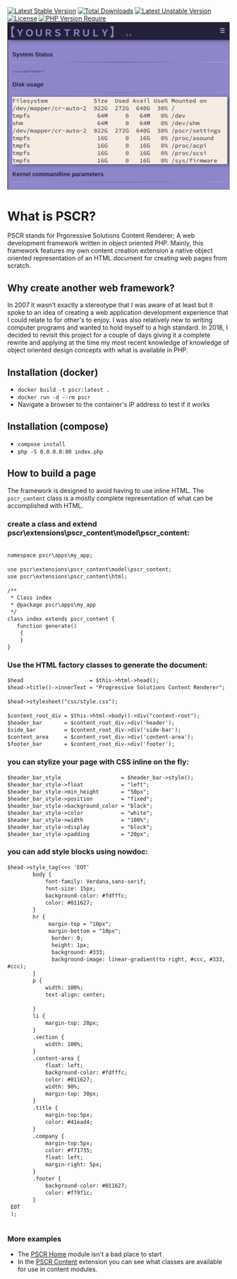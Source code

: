 [![Latest Stable Version](http://poser.pugx.org/phpunit/phpunit/v)](https://packagist.org/packages/phpunit/phpunit) [![Total Downloads](http://poser.pugx.org/phpunit/phpunit/downloads)](https://packagist.org/packages/phpunit/phpunit) [![Latest Unstable Version](http://poser.pugx.org/phpunit/phpunit/v/unstable)](https://packagist.org/packages/phpunit/phpunit) [![License](http://poser.pugx.org/phpunit/phpunit/license)](https://packagist.org/packages/phpunit/phpunit) [![PHP Version Require](http://poser.pugx.org/phpunit/phpunit/require/php)](https://packagist.org/packages/phpunit/phpunit)
![screenshot](https://raw.githubusercontent.com/paigeadelethompson/pscr_demo/master/screenshots/1.png "screenshot")

# What is PSCR?

PSCR stands for Prgoressive Solutions Content Renderer; A web development framework written in object oriented PHP. Mainly, this framework features my own content creation extension a native object oriented representation of an HTML document for creating web pages from scratch. 

## Why create another web framework?

In 2007 it wasn't exactly a stereotype that I was aware of at least but it spoke to an idea of creating a web application development experience that 
I could relate to for other's to enjoy. I was also relatively new to writing computer programs and wanted to hold myself to a high standard. In 2018, 
I decided to revisit this project for a couple of days giving it a complete rewrite and applying at the time my most recent knowledge of knowledge 
of object oriented design concepts with what is available in PHP.

## Installation (docker)

- `docker build -t pscr:latest .`
- `docker run -d --rm pscr`
- Navigate a browser to the container's IP address to test if it works

## Installation (compose)

- `compose install`
- `php -S 0.0.0.0:80 index.php`

## How to build a page
The framework is designed to avoid having to use inline HTML. The `pscr_content` class is a mostly complete representation of what can be accomplished with HTML.

### create a class and extend pscr\extensions\pscr_content\model\pscr_content:

```
              
namespace pscr\apps\my_app;

use pscr\extensions\pscr_content\model\pscr_content;
use pscr\extensions\pscr_content\html;

/**
 * Class index
 * @package pscr\apps\my_app
 */
class index extends pscr_content {
   function generate()
    {
    }
}
```

### Use the HTML factory classes to generate the document:

```
$head                     = $this->html->head();
$head->title()->innerText = "Progressive Solutions Content Renderer";

$head->stylesheet("css/style.css"); 

$content_root_div = $this->html->body()->div("content-root");
$header_bar       = $content_root_div->div('header');
$side_bar         = $content_root_div->div('side-bar');
$content_area     = $content_root_div->div('content-area');
$footer_bar       = $content_root_div->div('footer');
```
            

### you can stylize your page with CSS inline on the fly:

```
$header_bar_style                   = $header_bar->style();
$header_bar_style->float            = "left";
$header_bar_style->min_height       = "50px";
$header_bar_style->position         = "fixed";
$header_bar_style->background_color = "black";
$header_bar_style->color            = "white";
$header_bar_style->width            = "100%";
$header_bar_style->display          = "block";
$header_bar_style->padding          = "20px";
```
            

### you can add style blocks using nowdoc:

```
$head->style_tag(<<< 'EOT'
        body {
            font-family: Verdana,sans-serif;
            font-size: 15px;
            background-color: #fdfffc;
            color: #011627;
        }
        hr {
             margin-top = "10px";
             margin-bottom = "10px";
              border: 0; 
              height: 1px; 
              background: #333; 
              background-image: linear-gradient(to right, #ccc, #333, #ccc);
        }
        p {
            width: 100%;
            text-align: center;
            
        }        
        li { 
            margin-top: 20px;
        }
        .section {
            width: 100%;
        }
        .content-area {
            float: left;
            background-color: #fdfffc;
            color: #011627;
            width: 90%;
            margin-top: 30px;
        }
        .title {
            margin-top:5px;
            color: #41ead4;            
        }
        .company {
            margin-top:5px;
            color: #f71735;
            float: left;
            margin-right: 5px;
        }
        .footer {
            background-color: #011627;
            color: #ff9f1c;
        }
 EOT
 );
            
```

### More examples
- The [PSCR Home](https://github.com/paigeadelethompson/pscr_home/tree/master/apps/home) module isn't a bad place to start
- In the [PSCR Content](https://github.com/paigeadelethompson/pscr_content/tree/master/extensions/pscr_content/html) extension you can see what classes are available for use in content modules.
